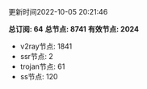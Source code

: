 更新时间2022-10-05 20:21:46

**总订阅: 64**
**总节点: 8741**
**有效节点: 2024**
- v2ray节点: 1841
- ssr节点: 2
- trojan节点: 61
- ss节点: 120

